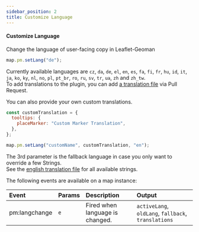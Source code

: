 ```yaml
---
sidebar_position: 2
title: Customize Language
---
```

#### Customize Language

Change the language of user-facing copy in Leaflet-Geoman

```js
map.pm.setLang("de");
```

Currently available languages are `cz`, `da`, `de`, `el`, `en`, `es`, `fa`, `fi`, `fr`, `hu`, `id`, `it`, `ja`, `ko`, `ky`, `nl`, `no`, `pl`, `pt_br`, `ro`, `ru`, `sv`, `tr`, `ua`, `zh` and `zh_tw`.  
To add translations to the plugin, you can add [a translation file](https://github.com/geoman-io/leaflet-geoman/tree/master/src/assets/translations) via Pull Request.

You can also provide your own custom translations.

```js
const customTranslation = {
  tooltips: {
    placeMarker: "Custom Marker Translation",
  },
};

map.pm.setLang("customName", customTranslation, "en");
```

The 3rd parameter is the fallback language in case you only want to override a few Strings.  
See the [english translation file](https://github.com/geoman-io/leaflet-geoman/blob/master/src/assets/translations/en.json) for all available strings.

The following events are available on a map instance:

| Event         | Params | Description                     | Output                                              |
| :------------ | :----- | :------------------------------ | :-------------------------------------------------- |
| pm:langchange | `e`    | Fired when language is changed. | `activeLang`, `oldLang`, `fallback`, `translations` |
